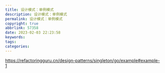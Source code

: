 ```yaml
---
title: 设计模式：单例模式
description: 设计模式：单例模式
permalink: 设计模式：单例模式
copyright: true
abbrlink: 57358
date: 2023-02-03 22:23:58
keywords:
tags:
categories:
---
```


https://refactoringguru.cn/design-patterns/singleton/go/example#example-1